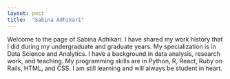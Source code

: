 ```yaml
---
layout: post
title:  "Sabina Adhikari"
---
```


Welcome to the page of Sabina Adhikari. I have shared my work history that I did during my undergraduate and graduate years. My specialization is in Data Science and Analytics. I have a background in data analysis, research work, and teaching. My programming skills are in Python, R, React, Ruby on Rails, HTML, and CSS. I am still learning and will always be student in heart. 


